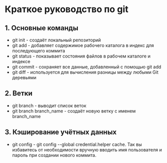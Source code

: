 # Краткое руководство по git
## 1. Основные команды
* git init - создаёт локальный репозиторий
* git add - добавляет содержимое рабочего каталога в индекс для последующего коммита
* git status - показывает состояния файлов в рабочем каталоге и индексе
* git commit - сохраняет все данные, добавленный с помощью git add
* git diff - используется для вычисления разницы между любыми Git деревьями

## 2. Ветки
* git branch - выводит список веток
* git branch branch_name - создаёт новую ветку с именем branch_name

## 3. Кэширование учётных данных
* git config - git config --global credential.helper cache. Так вы избавитесь от необходимости вручную вводить имя пользователя и пароль при создании нового коммита.